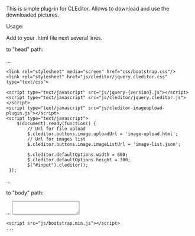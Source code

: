 This is simple plug-in for CLEditor. Allows to download and use the downloaded pictures. 

Usage:

Add to your .html file next several lines.

to "head" path:
<head>
	...
	
	<link rel="stylesheet" media="screen" href="css/bootstrap.css"/>	
	<link rel="stylesheet" href="js/cleditor/jquery.cleditor.css" type="text/css">

	<script type="text/javascript" src="js/jquery-{version}.js"></script>	
	<script type="text/javascript" src="js/cleditor/jquery.cleditor.js"></script>
	<script type="text/javascript" src="js/cleditor-imageupload-plugin.js"></script>
	<script type="text/javascript">
		$(document).ready(function() {
			// Url for file upload 
			$.cleditor.buttons.image.uploadUrl = 'image-upload.html';
			// Url for images list
			$.cleditor.buttons.image.imageListUrl = 'image-list.json';
	
			$.cleditor.defaultOptions.width = 600;
			$.cleditor.defaultOptions.height = 300;
			$("#input").cleditor();
     });
   </script>
	...
</head>

to "body" path:

<body>
	...
	<textarea id="input" name="input"></textarea>
	
	<script src="js/bootstrap.min.js"></script>	
	...
</body>